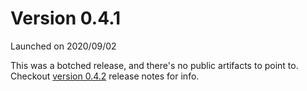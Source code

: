 # Version 0.4.1

Launched on 2020/09/02

This was a botched release, and there's no public artifacts to point to. Checkout [version 0.4.2](version-0.4.2.md)
release notes for info.
